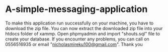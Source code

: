 # A-simple-messaging-application
To make this application run successfully on your machine, you have to download the zip file.
You can now extract the downloaded zip file into your htdocs folder of xammp.
Open phpmyadmin and import "shouts.sql" file to create your database.
If you encounter any problems, you can call on 0556516935 or email "nicholasmireku100@gmail.com".
Thank you
